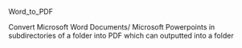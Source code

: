Word_to_PDF

Convert Microsoft Word Documents/ Microsoft Powerpoints in subdirectories of a folder into PDF which can outputted into a folder 
